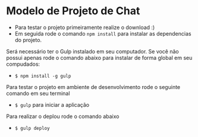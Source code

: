 Modelo de Projeto de Chat
==========================

* Para testar o projeto primeiramente realize o download :)
* Em seguida rode o comando `npm install` para instalar as dependencias do projeto.

Será necessário ter o Gulp instalado em seu computador. Se você não possui apenas rode o comando abaixo para instalar de forma global em seu compudados:
* `$ npm install -g gulp`

Para testar o projeto em ambiente de desenvolvimento rode o seguinte comando em seu terminal
* `$ gulp` para iniciar a aplicação

Para realizar o deplou rode o comando abaixo
* `$ gulp deploy`
